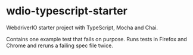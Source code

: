 # wdio-typescript-starter

WebdriverIO starter project with TypeScript, Mocha and Chai.

Contains one example test that fails on purpose.
Runs tests in Firefox and Chrome and reruns a failing spec file twice.
